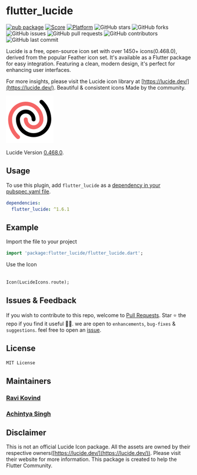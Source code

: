 # flutter_lucide

[![pub package](https://img.shields.io/pub/v/flutter_lucide.svg)](https://pub.dartlang.org/packages/flutter_lucide)
[![Score](https://img.shields.io/pub/points/flutter_lucide?label=Score&logo=dart)](https://pub.dartlang.org/packages/flutter_lucide/score)
[![Platform](https://img.shields.io/badge/Platform-Android%20|%20iOS%20|%20Web%20|%20macOS%20|%20Windows%20|%20Linux%20-blue.svg?logo=flutter)](https://pub.dartlang.org/packages/flutter_lucide)
![GitHub stars](https://img.shields.io/github/stars/ravikovind/flutter_lucide)
![GitHub forks](https://img.shields.io/github/forks/ravikovind/flutter_lucide)
![GitHub issues](https://img.shields.io/github/issues/ravikovind/flutter_lucide)
![GitHub pull requests](https://img.shields.io/github/issues-pr/ravikovind/flutter_lucide)
![GitHub contributors](https://img.shields.io/github/contributors/ravikovind/flutter_lucide)
![GitHub last commit](https://img.shields.io/github/last-commit/ravikovind/flutter_lucide)

Lucide is a free, open-source icon set with over 1450+ icons(0.468.0), derived from the popular Feather icon set. It's available as a Flutter package for easy integration. Featuring a clean, modern design, it's perfect for enhancing user interfaces.

For more insights, please visit the Lucide icon library at [https://lucide.dev/](https://lucide.dev/).
Beautiful & consistent icons Made by the community.

![Lucide](https://github.com/ravikovind/flutter_lucide/raw/main/screenshots/logo.png)

Lucide Version [0.468.0](https://github.com/lucide-icons/lucide/releases/tag/0.468.0).

## Usage

To use this plugin, add `flutter_lucide` as a [dependency in your pubspec.yaml file](https://flutter.io/platform-plugins/).

```yaml
dependencies:
  flutter_lucide: ^1.6.1
```

## Example

Import the file to your project

```dart
import 'package:flutter_lucide/flutter_lucide.dart';
```

Use the Icon

```dart

Icon(LucideIcons.route);

```

## Issues & Feedback

If you wish to contribute to this repo, welcome to [Pull Requests](https://github.com/ravikovind/flutter_lucide/pulls).
Star ⭐ the repo if you find it useful 🤩🤩. we are open to `enhancements`, `bug-fixes` & `suggestions`. feel free to open an [issue](https://github.com/ravikovind/flutter_lucide/issues).

## License

```md
MIT License
```

## Maintainers

### [Ravi Kovind](https://ravikovind.github.io/)

### [Achintya Singh](https://achiit.github.io/aboutachintya/#/)

## Disclaimer

This is not an official Lucide Icon package. All the assets are owned by their respective owners([https://lucide.dev/](https://lucide.dev/)). Please visit their website for more information. This package is created to help the Flutter Community.
